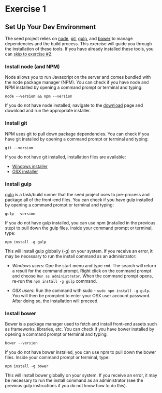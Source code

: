 # Exercise 1

## Set Up Your Dev Environment

The seed project relies on [node](http://nodejs.org/), [git](http://git-scm.com/),
[gulp](http://gulpjs.com/), and [bower](http://bower.io/) to manage dependencies and the build
process. This exercise will guide you through the installation of these tools. If you have
already installed these tools, you can [skip to exercise #2](#/exercises/2).

### Install node (and NPM)

Node allows you to run Javascript on the server and comes bundled with the node package manager
(NPM). You can check if you have node and NPM installed by opening a command prompt or terminal and
typing:
 
    node --version && npm --version

If you do not have node installed, navigate to the [download](http://nodejs.org/download) page and
download and run the appropriate installer.

### Install git

NPM uses git to pull down package dependencies. You can check if you have git installed by opening a
command prompt or terminal and typing:

    git --version
    
If you do not have git installed, installation files are available:

- [Windows installer](http://msysgit.github.io/)
- [OSX installer](http://sourceforge.net/projects/git-osx-installer/)

### Install gulp

[gulp](http://gulpjs.com) is a task/build runner that the seed project uses to pre-process and
package all of the front-end files. You can check if you have gulp installed by opening a command
prompt or terminal and typing:

    gulp --version
    
If you do not have gulp installed, you can use npm (installed in the previous step) to pull down the
gulp files. Inside your command prompt or terminal, type:

    npm install -g gulp
    
This will install gulp globally (*-g*) on your system. If you receive an error, it may be necessary
to run the install command as an administrator:

- *Windows users*: Ope the start menu and type `cmd`. The search will return a result for the
command prompt. Right click on the command prompt and choose `Run as administrator`. When the
command prompt opens, re-run the `npm install -g gulp` command.

- *OSX users*: Run the command with sudo  - `sudo npm install -g gulp`. You will then be prompted to
enter your OSX user account password. After doing so, the installation will proceed.

### Install bower

Bower is a package manager used to fetch and install front-end assets such as frameworks, libraries,
etc. You can check if you have bower installed by opening a command prompt or terminal and typing:

    bower --version
    
If you do not have bower installed, you can use npm to pull down the bower files. Inside your
command prompt or terminal, type:

    npm install -g bower
    
This will install bower globally on your system. If you receive an error, it may be necessary to run
the install command as an administrator (see the previous gulp instructions if you do not know how
to do this).